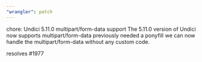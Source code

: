 ```yaml
---
"wrangler": patch
---
```


chore: Undici 5.11.0 multipart/form-data support
The 5.11.0 version of Undici now supports multipart/form-data previously needed a ponyfill
we can now handle the multipart/form-data without any custom code.

resolves #1977
